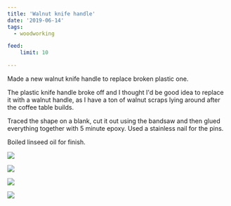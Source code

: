 ```yaml
---
title: 'Walnut knife handle'
date: '2019-06-14'
tags:
  - woodworking

feed:
    limit: 10

---
```


Made a new walnut knife handle to replace broken plastic one.

The plastic knife handle broke off and I thought I'd be good idea to replace it with a walnut handle, as I have a ton of walnut scraps lying around after the coffee table builds.

Traced the shape on a blank, cut it out using the bandsaw and then glued everything together with 5 minute epoxy. Used a stainless nail for the pins.

Boiled linseed oil for finish.

![](/images/Knife%20Handle%201.jpg)

![](/images/Knife%20Handle%202.jpg)

![](/images/Knife%20Handle%203.jpg)

![](/images/Knife%20Handle%204.jpg)